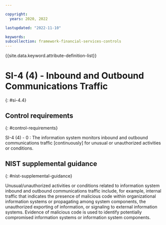 ```yaml
---

copyright:
  years: 2020, 2022

lastupdated: "2022-11-10"

keywords: 
subcollection: framework-financial-services-controls
---
```


{{site.data.keyword.attribute-definition-list}}

               
# SI-4 (4) - Inbound and Outbound Communications Traffic
{: #si-4.4}

## Control requirements
{: #control-requirements}

SI-4 (4) - 0
    : The information system monitors inbound and outbound communications traffic [continuously] for unusual or unauthorized activities or conditions.

## NIST supplemental guidance
{: #nist-supplemental-guidance}

Unusual/unauthorized activities or conditions related to information system inbound and outbound communications traffic include, for example, internal traffic that indicates the presence of malicious code within organizational information systems or propagating among system components, the unauthorized exporting of information, or signaling to external information systems. Evidence of malicious code is used to identify potentially compromised information systems or information system components.





